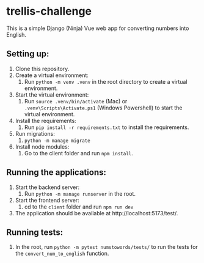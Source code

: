 # trellis-challenge
This is a simple Django (Ninja) Vue web app for converting numbers into English.

## Setting up:
1. Clone this repository.
2. Create a virtual environment:
   1. Run `python -m venv .venv` in the root directory to create a virtual environment.
3. Start the virtual environment:
   1. Run `source .venv/bin/activate` (Mac) or `.venv\Scripts\Activate.ps1` (Windows Powershell) to start the virtual environment.
4. Install the requirements:
   1. Run `pip install -r requirements.txt` to install the requirements.
5. Run migrations:
   1. `python -m manage migrate`
6. Install node modules:
   1. Go to the client folder and run `npm install`.

## Running the applications:
1. Start the backend server:
   1. Run `python -m manage runserver` in the root.
2. Start the frontend server:
   1. cd to the `client` folder and run `npm run dev`
3. The application should be available at http://localhost:5173/test/. 

## Running tests:
1. In the root, run `python -m pytest numstowords/tests/` to run the tests for the 
`convert_num_to_english` function. 
